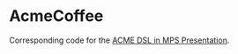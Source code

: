 AcmeCoffee
==========

Corresponding code for the [ACME DSL in MPS Presentation]( https://docs.google.com/presentation/d/1fVZKSu_fKXx_XlLCSVBrx8UTCvGDd3Ew3ber5XeuNfA/edit?usp=sharing).


